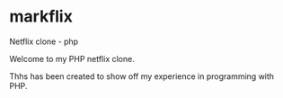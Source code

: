 # markflix
Netflix clone - php

Welcome to my PHP netflix clone.

Thhs has been created to show off my experience in programming with PHP.



